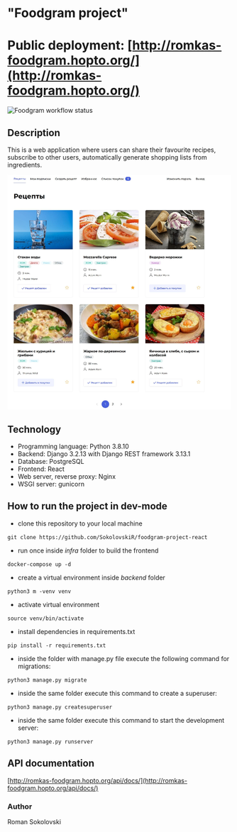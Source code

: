# "Foodgram project" 

# Public deployment: [http://romkas-foodgram.hopto.org/](http://romkas-foodgram.hopto.org/)

![Foodgram workflow status](https://github.com/SokolovskiR/foodgram-project-react/actions/workflows/foodgram_workflow.yml/badge.svg)

## Description

This is a web application where users can share their favourite recipes, subscribe to other users, automatically generate shopping lists from ingredients.

![Screenshot](foodgram_screenshot.png)

## Technology

* Programming language: Python 3.8.10
* Backend: Django 3.2.13 with Django REST framework 3.13.1
* Database: PostgreSQL
* Frontend: React
* Web server, reverse proxy: Nginx
* WSGI server: gunicorn


## How to run the project in dev-mode

- clone this repository to your local machine
```
git clone https://github.com/SokolovskiR/foodgram-project-react
```
- run once inside *infra* folder to build the frontend
```
docker-compose up -d
``` 
- create a virtual environment inside *backend* folder
```
python3 m -venv venv
``` 
- activate virtual environment
```
source venv/bin/activate
``` 
- install dependencies in requirements.txt
```
pip install -r requirements.txt
``` 
- inside the folder with manage.py file execute the following command for migrations:

```
python3 manage.py migrate
```
- inside the same folder execute this command to create a superuser:
```
python3 manage.py createsuperuser
```
- inside the same folder execute this command to start the development server:
```
python3 manage.py runserver
```

## API documentation

[http://romkas-foodgram.hopto.org/api/docs/](http://romkas-foodgram.hopto.org/api/docs/)


### Author
Roman Sokolovski
